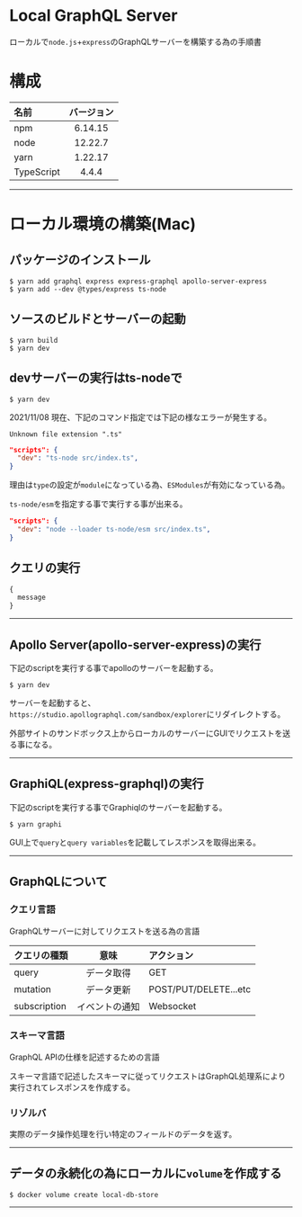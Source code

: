# Local GraphQL Server

ローカルで`node.js`+`express`のGraphQLサーバーを構築する為の手順書

# 構成

| 名前 | バージョン |
| :--- | :---: |
| npm | 6.14.15 |
| node | 12.22.7 |
| yarn | 1.22.17 |
| TypeScript | 4.4.4 |

---
# ローカル環境の構築(Mac)


## パッケージのインストール

```shell-session
$ yarn add graphql express express-graphql apollo-server-express
$ yarn add --dev @types/express ts-node
```

## ソースのビルドとサーバーの起動

```shell-session
$ yarn build
$ yarn dev
```

## devサーバーの実行はts-nodeで

```shell-session
$ yarn dev
```

2021/11/08 現在、下記のコマンド指定では下記の様なエラーが発生する。

`Unknown file extension ".ts"`

```json
"scripts": {
  "dev": "ts-node src/index.ts",
}
```

理由は`type`の設定が`module`になっている為、`ESModules`が有効になっている為。

`ts-node/esm`を指定する事で実行する事が出来る。

```json
"scripts": {
  "dev": "node --loader ts-node/esm src/index.ts",
}
```

## クエリの実行
```graphql
{
  message
}
```

---

## Apollo Server(apollo-server-express)の実行

下記のscriptを実行する事でapolloのサーバーを起動する。

```shell-session
$ yarn dev
```

サーバーを起動すると、　`https://studio.apollographql.com/sandbox/explorer`にリダイレクトする。

外部サイトのサンドボックス上からローカルのサーバーにGUIでリクエストを送る事になる。

---

## GraphiQL(express-graphql)の実行

下記のscriptを実行する事でGraphiqlのサーバーを起動する。

```shell-session
$ yarn graphi
```

GUI上で`query`と`query variables`を記載してレスポンスを取得出来る。

---

## GraphQLについて

### クエリ言語

GraphQLサーバーに対してリクエストを送る為の言語

| クエリの種類 | 意味 | アクション |
| :--- | :---: | :--- |
| query | データ取得 | GET |
| mutation | データ更新 | POST/PUT/DELETE...etc |
| subscription | イベントの通知 | Websocket |


### スキーマ言語

GraphQL APIの仕様を記述するための言語

スキーマ言語で記述したスキーマに従ってリクエストはGraphQL処理系により実行されてレスポンスを作成する。


### リゾルバ
実際のデータ操作処理を行い特定のフィールドのデータを返す。


---


## データの永続化の為にローカルに`volume`を作成する

```shell-session
$ docker volume create local-db-store
```


----


